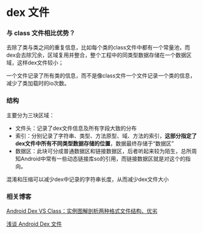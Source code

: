# dex 文件



### 与 class 文件相比优势？

去除了类与类之间的重复信息，比如每个类的class文件中都有一个常量池，而dex会去除冗余，区域复用并整合，整个工程中的同类型数据存储在一个数据区域，这样dex文件较小；

一个文件记录了所有类的信息，而不是像class文件一个文件记录一个类的信息，减少了类加载时的io次数。

### 结构

主要分为三块区域：

* 文件头：记录了dex文件信息及所有字段大致的分布
* 索引：分别记录了字符串、类型、方法原型、域、方法的索引，**这部分指定了dex文件中所有不同类型数据存储的位置**，数据最终存储于“数据区”
* 数据区：此块可分成普通数据区和链接数据区，后者听起来较为陌生，总所周知Android中常有一些动态链接库so的引用，而链接数据区就是对这个的指向。

混淆和压缩可以减少dex中记录的字符串长度，从而减少dex文件大小

### 相关博客

[Android Dex VS Class：实例图解剖析两种格式文件结构、优劣](https://blog.csdn.net/ITermeng/article/details/79218060)

[浅谈 Android Dex 文件](https://tech.youzan.com/qian-tan-android-dexwen-jian/)


